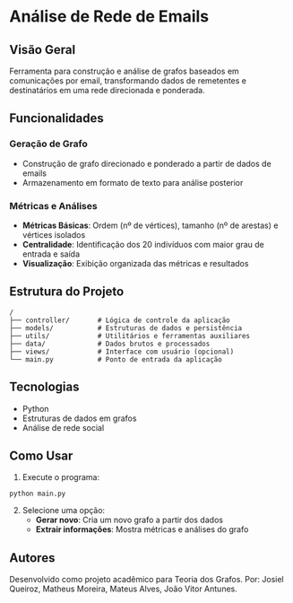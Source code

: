 # Análise de Rede de Emails

## Visão Geral
Ferramenta para construção e análise de grafos baseados em comunicações por email, transformando dados de remetentes e destinatários em uma rede direcionada e ponderada.

## Funcionalidades

### Geração de Grafo
- Construção de grafo direcionado e ponderado a partir de dados de emails
- Armazenamento em formato de texto para análise posterior

### Métricas e Análises
- **Métricas Básicas**: Ordem (nº de vértices), tamanho (nº de arestas) e vértices isolados
- **Centralidade**: Identificação dos 20 indivíduos com maior grau de entrada e saída
- **Visualização**: Exibição organizada das métricas e resultados

## Estrutura do Projeto
```
/
├── controller/       # Lógica de controle da aplicação
├── models/           # Estruturas de dados e persistência
├── utils/            # Utilitários e ferramentas auxiliares
├── data/             # Dados brutos e processados
├── views/            # Interface com usuário (opcional)
└── main.py           # Ponto de entrada da aplicação
```

## Tecnologias
- Python
- Estruturas de dados em grafos
- Análise de rede social

## Como Usar

1. Execute o programa:
```
python main.py
```

2. Selecione uma opção:
   - **Gerar novo**: Cria um novo grafo a partir dos dados
   - **Extrair informações**: Mostra métricas e análises do grafo
   
## Autores
Desenvolvido como projeto acadêmico para Teoria dos Grafos.
Por: Josiel Queiroz, Matheus Moreira, Mateus Alves, João Vitor Antunes.
